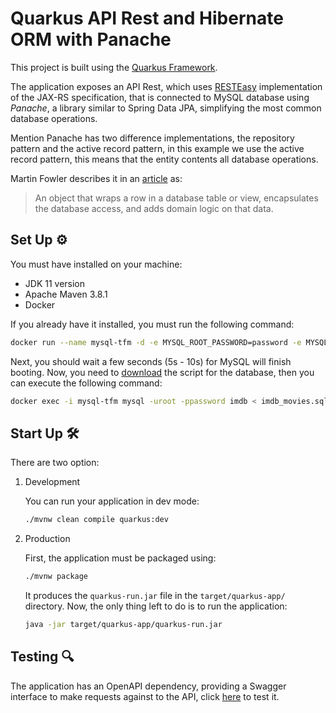 # Quarkus API Rest and Hibernate ORM with Panache

This project is built using the [Quarkus Framework](https://quarkus.io/).

The application exposes an API Rest, which uses [RESTEasy](https://resteasy.dev/) implementation of the JAX-RS
specification, that is connected to MySQL database using *Panache*, a library similar to Spring Data JPA, simplifying
the most common database operations.

Mention Panache has two difference implementations, the repository pattern and the active record pattern, in this
example we use the active record pattern, this means that the entity contents all database operations.

Martin Fowler describes it in an [article](https://www.martinfowler.com/eaaCatalog/activeRecord.html) as:

> An object that wraps a row in a database table or view, encapsulates the database access, and adds domain logic on that data.

## Set Up ⚙

You must have installed on your machine:

* JDK 11 version
* Apache Maven 3.8.1
* Docker

If you already have it installed, you must run the following command:

```bash
docker run --name mysql-tfm -d -e MYSQL_ROOT_PASSWORD=password -e MYSQL_DATABASE=imdb -p 3306:3306 mysql:8.0.26
```

Next, you should wait a few seconds (5s - 10s) for MySQL will finish booting. Now, you need
to [download](https://raw.githubusercontent.com/MasterCloudApps-Projects/QuarkusMutiny_vs_ReactorSpring/main/imperative/rest-db/imdb_movies.sql)
the script for the database, then you can execute the following command:

```bash
docker exec -i mysql-tfm mysql -uroot -ppassword imdb < imdb_movies.sql
```

## Start Up 🛠

There are two option:

1. Development

   You can run your application in dev mode:

    ```bash
    ./mvnw clean compile quarkus:dev
    ```

2. Production

   First, the application must be packaged using:

    ```bash
    ./mvnw package
    ```

   It produces the `quarkus-run.jar` file in the `target/quarkus-app/` directory. Now, the only thing left to do is to
   run the application:

    ```bash
    java -jar target/quarkus-app/quarkus-run.jar
    ```

## Testing 🔍

The application has an OpenAPI dependency, providing a Swagger interface to make requests against to the API,
click [here](http://localhost:8080/swagger-ui/) to test it.